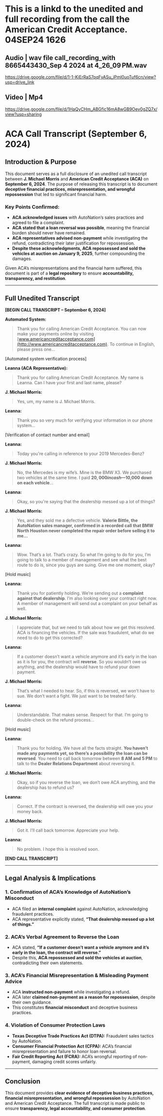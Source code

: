 # This is a linkd to the unedited and full recording from the call the American Credit Acceptance. 04SEP24 1626

## Audio | wav file call_recording_with 8665443430_Sep 4 2024 at 4_26_09 PM.wav
https://drive.google.com/file/d/1-1-KiErRaS7pqFyASu_iPml0uoTuf6cn/view?usp=drive_link

## **Video** | Mp4 
https://drive.google.com/file/d/1HaQyCHm_ABGfic16mA8wGB9Oev0gZQ7x/view?usp=sharing

# ACA Call Transcript (September 6, 2024)

## Introduction & Purpose
This document serves as a full disclosure of an unedited call transcript between **J. Michael Morris** and **American Credit Acceptance (ACA)** on **September 6, 2024**. The purpose of releasing this transcript is to document **deceptive financial practices, misrepresentation, and wrongful repossession** that led to significant financial harm.

### Key Points Confirmed:
- **ACA acknowledged issues** with AutoNation’s sales practices and agreed to file a complaint.
- **ACA stated that a loan reversal was possible**, meaning the financial burden should never have remained.
- **ACA representatives advised non-payment** while investigating the refund, contradicting their later justification for repossession.
- **Despite these acknowledgments, ACA repossessed and sold the vehicles at auction on January 9, 2025**, further compounding the damages.

Given ACA’s misrepresentations and the financial harm suffered, this document is part of a **legal repository** to ensure **accountability, transparency, and restitution**.

---

## Full Unedited Transcript

**[BEGIN CALL TRANSCRIPT – September 6, 2024]**

**Automated System:**
> Thank you for calling American Credit Acceptance. You can now make your payments online by visiting [www.americancreditacceptance.com](http://www.americancreditacceptance.com). To continue in English, please press one...

[Automated system verification process]

**Leanna (ACA Representative):**
> Thank you for calling American Credit Acceptance. My name is Leanna. Can I have your first and last name, please?

**J. Michael Morris:**
> Yes, um, my name is J. Michael Morris.

**Leanna:**
> Thank you so very much for verifying your information in our phone system...

[Verification of contact number and email]

**Leanna:**
> Today you're calling in reference to your 2019 Mercedes-Benz?

**J. Michael Morris:**
> No, the Mercedes is my wife’s. Mine is the BMW X3. We purchased two vehicles at the same time. I paid **$20,000 in cash—$10,000 down on each vehicle**...

**Leanna:**
> Okay, so you're saying that the dealership messed up a lot of things?

**J. Michael Morris:**
> Yes, and they sold me a defective vehicle. **Valerie Bittle, the AutoNation sales manager, confirmed in a recorded call that BMW North Houston never completed the repair order before selling it to me...**

**Leanna:**
> Wow. That’s a lot. That’s crazy. So what I’m going to do for you, I’m going to talk to a member of management and see what the best route to do is, since you guys are suing. Give me one moment, okay?

[Hold music]

**Leanna:**
> Thank you for patiently holding. We’re sending out a **complaint against that dealership**. I’m also looking over your contract right now. A member of management will send out a complaint on your behalf as well.

**J. Michael Morris:**
> I appreciate that, but we need to talk about how we get this resolved. ACA is financing the vehicles. If the sale was fraudulent, what do we need to do to get this corrected?

**Leanna:**
> If a customer doesn’t want a vehicle anymore and it’s early in the loan as it is for you, the contract will **reverse**. So you wouldn’t owe us anything, and the dealership would have to refund your down payment.

**J. Michael Morris:**
> That’s what I needed to hear. So, if this is reversed, we won’t have to sue. We don’t want a fight. We just want to be treated fairly.

**Leanna:**
> Understandable. That makes sense. Respect for that. I’m going to double-check on the refund process...

[Hold music]

**Leanna:**
> Thank you for holding. We have all the facts straight. **You haven’t made any payments yet, so there’s a possibility the loan can be reversed**. You need to call back tomorrow between **8 AM and 5 PM** to talk to the **Dealer Relations Department** about reversing it.

**J. Michael Morris:**
> Okay, so if you reverse the loan, we don’t owe ACA anything, and the dealership has to refund us?

**Leanna:**
> Correct. If the contract is reversed, the dealership will owe you your money back.

**J. Michael Morris:**
> Got it. I’ll call back tomorrow. Appreciate your help.

**Leanna:**
> No problem. I hope this is resolved soon.

**[END CALL TRANSCRIPT]**

---

## Legal Analysis & Implications

### 1. Confirmation of ACA’s Knowledge of AutoNation’s Misconduct
- ACA filed an **internal complaint** against AutoNation, acknowledging fraudulent practices.
- ACA representative explicitly stated, **“That dealership messed up a lot of things.”**

### 2. ACA’s Verbal Agreement to Reverse the Loan
- ACA stated, **“If a customer doesn’t want a vehicle anymore and it’s early in the loan, the contract will reverse.”**
- Despite this, **ACA repossessed and sold the vehicles at auction**, contradicting their own statements.

### 3. ACA’s Financial Misrepresentation & Misleading Payment Advice
- ACA **instructed non-payment** while investigating a refund.
- ACA later **claimed non-payment as a reason for repossession**, despite their own guidance.
- This constitutes **financial misconduct** and deceptive business practices.

### 4. Violation of Consumer Protection Laws
- **Texas Deceptive Trade Practices Act (DTPA):** Fraudulent sales tactics by AutoNation.
- **Consumer Financial Protection Act (CFPA):** ACA’s financial misrepresentation and failure to honor loan reversal.
- **Fair Credit Reporting Act (FCRA):** ACA’s wrongful reporting of non-payment, damaging credit scores unfairly.

---

## Conclusion
This document provides **clear evidence of deceptive business practices, financial misrepresentation, and wrongful repossession** by AutoNation and American Credit Acceptance. The full transcript is made public to ensure **transparency, legal accountability, and consumer protection**.
